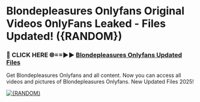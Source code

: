 # Blondepleasures Onlyfans Original Videos 0nlyFans Leaked - Files Updated! ({RANDOM})

<h3>🔴 CLICK HERE 🌐==►► <a href="https://betterlinks.top/A2PfLJ" rel="nofollow">Blondepleasures Onlyfans Updated Files</a></h3>

Get Blondepleasures Onlyfans and all content. Now you can access all videos and pictures of Blondepleasures Onlyfans. New Updated Files 2025!

[![{RANDOM}](https://i.imgur.com/ppqm5kG.gif)](https://betterlinks.top/A2PfLJ)